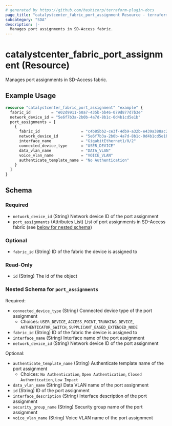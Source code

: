 ```yaml
---
# generated by https://github.com/hashicorp/terraform-plugin-docs
page_title: "catalystcenter_fabric_port_assignment Resource - terraform-provider-catalystcenter"
subcategory: "SDA"
description: |-
  Manages port assignments in SD-Access fabric.
---
```


# catalystcenter_fabric_port_assignment (Resource)

Manages port assignments in SD-Access fabric.

## Example Usage

```terraform
resource "catalystcenter_fabric_port_assignment" "example" {
  fabric_id         = "e02d9911-b0a7-435b-bb46-079d877d7b3e"
  network_device_id = "5e6f7b3a-2b0b-4a7d-8b1c-0d4b1cd5e1b"
  port_assignments = [
    {
      fabric_id                  = "c4b85bb2-ce3f-4db9-a32b-e439a388ac2f"
      network_device_id          = "5e6f7b3a-2b0b-4a7d-8b1c-0d4b1cd5e1b1"
      interface_name             = "GigabitEthernet1/0/2"
      connected_device_type      = "USER_DEVICE"
      data_vlan_name             = "DATA_VLAN"
      voice_vlan_name            = "VOICE_VLAN"
      authenticate_template_name = "No Authentication"
    }
  ]
}
```

<!-- schema generated by tfplugindocs -->
## Schema

### Required

- `network_device_id` (String) Network device ID of the port assignment
- `port_assignments` (Attributes List) List of port assignments in SD-Access fabric (see [below for nested schema](#nestedatt--port_assignments))

### Optional

- `fabric_id` (String) ID of the fabric the device is assigned to

### Read-Only

- `id` (String) The id of the object

<a id="nestedatt--port_assignments"></a>
### Nested Schema for `port_assignments`

Required:

- `connected_device_type` (String) Connected device type of the port assignment
  - Choices: `USER_DEVICE`, `ACCESS_POINT`, `TRUNKING_DEVICE`, `AUTHENTICATOR_SWITCH`, `SUPPLICANT_BASED_EXTENDED_NODE`
- `fabric_id` (String) ID of the fabric the device is assigned to
- `interface_name` (String) Interface name of the port assignment
- `network_device_id` (String) Network device ID of the port assignment

Optional:

- `authenticate_template_name` (String) Authenticate template name of the port assignment
  - Choices: `No Authentication`, `Open Authentication`, `Closed Authentication`, `Low Impact`
- `data_vlan_name` (String) Data VLAN name of the port assignment
- `id` (String) ID of the port assignment
- `interface_description` (String) Interface description of the port assignment
- `security_group_name` (String) Security group name of the port assignment
- `voice_vlan_name` (String) Voice VLAN name of the port assignment
